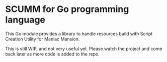 # SCUMM for Go programming language

This Go module provides a library to handle resources build with Script Creation Utility for Maniac
Mansion.

This is still WIP, and not very useful yet. Please watch the project and come back later as more
code is added to the repo. 